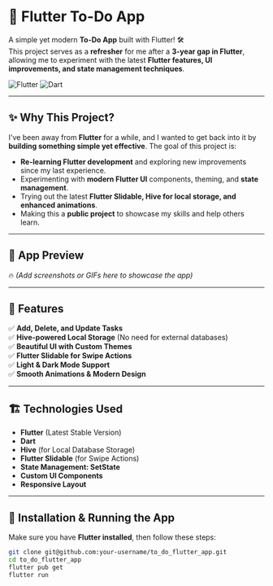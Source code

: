 # 📝 Flutter To-Do App

A simple yet modern **To-Do App** built with Flutter! 🛠️  
This project serves as a **refresher** for me after a **3-year gap in Flutter**, allowing me to experiment with the latest **Flutter features, UI improvements, and state management techniques**.

![Flutter](https://img.shields.io/badge/Flutter-3.13-blue?style=flat&logo=flutter) ![Dart](https://img.shields.io/badge/Dart-3.1-blue?style=flat&logo=dart)

---

## ✨ Why This Project?
I've been away from **Flutter** for a while, and I wanted to get back into it by **building something simple yet effective**. The goal of this project is:
- **Re-learning Flutter development** and exploring new improvements since my last experience.
- Experimenting with **modern Flutter UI** components, theming, and **state management**.
- Trying out the latest **Flutter Slidable, Hive for local storage, and enhanced animations**.
- Making this a **public project** to showcase my skills and help others learn.

---

## 📸 App Preview
🔥 *(Add screenshots or GIFs here to showcase the app)*

---

## 🚀 Features
✅ **Add, Delete, and Update Tasks**  
✅ **Hive-powered Local Storage** (No need for external databases)  
✅ **Beautiful UI with Custom Themes**  
✅ **Flutter Slidable for Swipe Actions**  
✅ **Light & Dark Mode Support**  
✅ **Smooth Animations & Modern Design**  

---

## 🏗️ Technologies Used
- **Flutter** (Latest Stable Version)
- **Dart**
- **Hive** (for Local Database Storage)
- **Flutter Slidable** (for Swipe Actions)
- **State Management: SetState**
- **Custom UI Components**
- **Responsive Layout**

---

## 🔧 Installation & Running the App
Make sure you have **Flutter installed**, then follow these steps:

```sh
git clone git@github.com:your-username/to_do_flutter_app.git
cd to_do_flutter_app
flutter pub get
flutter run